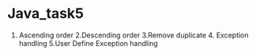 # Java_task5
1. Ascending order  2.Descending order   3.Remove duplicate   4. Exception handling   5.User Define Exception handling

